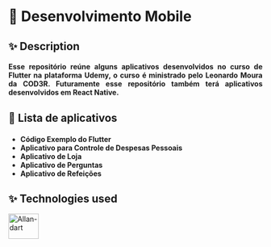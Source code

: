 # 📱 Desenvolvimento Mobile

## ✨ Description

#### <p align="justify">Esse repositório reúne alguns aplicativos desenvolvidos no curso de Flutter na plataforma Udemy, o curso é ministrado pelo Leonardo Moura da COD3R. Futuramente esse repositório também terá aplicativos desenvolvidos em React Native.</p>

##

## <p align="justify">📱 Lista de aplicativos</p>
#### <ul><li>Código Exemplo do Flutter</li><li>Aplicativo para Controle de Despesas Pessoais</li><li>Aplicativo de Loja</li><li>Aplicativo de Perguntas</li><li>Aplicativo de Refeições</li></ul>

##

## ✨ Technologies used
<div style="display: inline_block">
  <img align="center" alt="Allan-dart" height="50" width="60" src="https://cdn.jsdelivr.net/gh/devicons/devicon/icons/dart/dart-original.svg">
</div>
